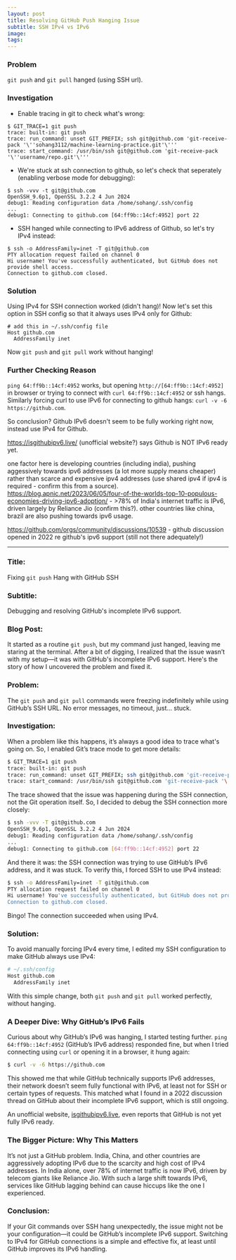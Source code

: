 ```yaml
---
layout: post
title: Resolving GitHub Push Hanging Issue
subtitle: SSH IPv4 vs IPv6
image: 
tags: 
---
```




### Problem
`git push` and `git pull` hanged (using SSH url).
  
### Investigation
- Enable tracing in git to check what's wrong:
```console
$ GIT_TRACE=1 git push
trace: built-in: git push
trace: run_command: unset GIT_PREFIX; ssh git@github.com 'git-receive-pack '\''sohang3112/machine-learning-practice.git'\'''
trace: start_command: /usr/bin/ssh git@github.com 'git-receive-pack '\''username/repo.git'\'''
```
 
- We're stuck at ssh connection to github, so let's check that seperately (enabling verbose mode for debugging):
```console
$ ssh -vvv -t git@github.com
OpenSSH_9.6p1, OpenSSL 3.2.2 4 Jun 2024
debug1: Reading configuration data /home/sohang/.ssh/config
...
debug1: Connecting to github.com [64:ff9b::14cf:4952] port 22
```

- SSH hanged while connecting to IPv6 address of Github, so let's try IPv4 instead: 
```console
$ ssh -o AddressFamily=inet -T git@github.com
PTY allocation request failed on channel 0
Hi username! You've successfully authenticated, but GitHub does not provide shell access.
Connection to github.com closed.
```

### Solution
Using IPv4 for SSH connection worked (didn't hang)! 
Now let's set this option in SSH config so that it always uses IPv4 only for Github:
```
# add this in ~/.ssh/config file
Host github.com
  AddressFamily inet
```
Now `git push` and `git pull` work without hanging!

### Further Checking Reason
`ping 64:ff9b::14cf:4952` works, but opening `http://[64:ff9b::14cf:4952]` in browser or trying to connect with `curl 64:ff9b::14cf:4952` or ssh hangs. Similarly forcing curl to use IPv6 for connecting to github hangs: `curl -v -6 https://github.com`.

So conclusion? Github IPv6 doesn't seem to be fully working right now, instead use IPv4 for Github.

https://isgithubipv6.live/ (unofficial website?) says Github is NOT IPv6 ready yet.

one factor here is developing countries (including india), pushing aggessively towards ipv6 addresses (a lot more supply means cheaper) rather than scarce and expensive ipv4 addresses (use shared ipv4 if ipv4 is required - confirm this from a source).
https://blog.apnic.net/2023/06/05/four-of-the-worlds-top-10-populous-economies-driving-ipv6-adoption/ - >78% of India's internet traffic is IPv6, driven largely by Reliance Jio (confirm this?). other countries like china, brazil are also pushing towards ipv6 usage.

https://github.com/orgs/community/discussions/10539 - github discussion opened in 2022 re github's ipv6 support (still not there adequately!)


-----------------------

<!-- ChatGPT edited version -->

<!-- Also include: cant just switch to HTTP instead of SSH url because GitHub has disabled HTTP password access now for git push -->

### Title:  
Fixing `git push` Hang with GitHub SSH

### Subtitle:  
Debugging and resolving GitHub's incomplete IPv6 support.

### Blog Post:

It started as a routine `git push`, but my command just hanged, leaving me staring at the terminal. After a bit of digging, I realized that the issue wasn’t with my setup—it was with GitHub's incomplete IPv6 support. Here's the story of how I uncovered the problem and fixed it.

### Problem:
The `git push` and `git pull` commands were freezing indefinitely while using GitHub’s SSH URL. No error messages, no timeout, just... stuck.

### Investigation:

When a problem like this happens, it’s always a good idea to trace what's going on. So, I enabled Git’s trace mode to get more details:

```bash
$ GIT_TRACE=1 git push
trace: built-in: git push
trace: run_command: unset GIT_PREFIX; ssh git@github.com 'git-receive-pack '\''username/repo.git'\'''
trace: start_command: /usr/bin/ssh git@github.com 'git-receive-pack '\''username/repo.git'\'''
```

The trace showed that the issue was happening during the SSH connection, not the Git operation itself. So, I decided to debug the SSH connection more closely:

```bash
$ ssh -vvv -T git@github.com
OpenSSH_9.6p1, OpenSSL 3.2.2 4 Jun 2024
debug1: Reading configuration data /home/sohang/.ssh/config
...
debug1: Connecting to github.com [64:ff9b::14cf:4952] port 22
```

And there it was: the SSH connection was trying to use GitHub’s IPv6 address, and it was stuck. To verify this, I forced SSH to use IPv4 instead:

```bash
$ ssh -o AddressFamily=inet -T git@github.com
PTY allocation request failed on channel 0
Hi username! You've successfully authenticated, but GitHub does not provide shell access.
Connection to github.com closed.
```

Bingo! The connection succeeded when using IPv4.

### Solution:

To avoid manually forcing IPv4 every time, I edited my SSH configuration to make GitHub always use IPv4:

```bash
# ~/.ssh/config
Host github.com
  AddressFamily inet
```

With this simple change, both `git push` and `git pull` worked perfectly, without hanging.

### A Deeper Dive: Why GitHub’s IPv6 Fails

Curious about why GitHub’s IPv6 was hanging, I started testing further. `ping 64:ff9b::14cf:4952` (GitHub’s IPv6 address) responded fine, but when I tried connecting using `curl` or opening it in a browser, it hung again:

```bash
$ curl -v -6 https://github.com
```

This showed me that while GitHub technically supports IPv6 addresses, their network doesn’t seem fully functional with IPv6, at least not for SSH or certain types of requests. This matched what I found in a 2022 discussion thread on GitHub about their incomplete IPv6 support, which is still ongoing.

An unofficial website, [isgithubipv6.live](https://isgithubipv6.live/), even reports that GitHub is not yet fully IPv6 ready.

### The Bigger Picture: Why This Matters

It’s not just a GitHub problem. India, China, and other countries are aggressively adopting IPv6 due to the scarcity and high cost of IPv4 addresses. In India alone, over 78% of internet traffic is now IPv6, driven by telecom giants like Reliance Jio. With such a large shift towards IPv6, services like GitHub lagging behind can cause hiccups like the one I experienced.

### Conclusion:

If your Git commands over SSH hang unexpectedly, the issue might not be your configuration—it could be GitHub’s incomplete IPv6 support. Switching to IPv4 for GitHub connections is a simple and effective fix, at least until GitHub improves its IPv6 handling.